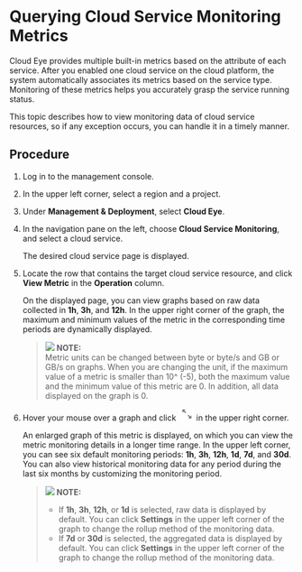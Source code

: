 # Querying Cloud Service Monitoring Metrics<a name="EN-US_TOPIC_0084572325"></a>

Cloud Eye provides multiple built-in metrics based on the attribute of each service. After you enabled one cloud service on the cloud platform, the system automatically associates its metrics based on the service type. Monitoring of these metrics helps you accurately grasp the service running status.

This topic describes how to view monitoring data of cloud service resources, so if any exception occurs, you can handle it in a timely manner.

## Procedure<a name="section66650441145031"></a>

1.  Log in to the management console.
2.  In the upper left corner, select a region and a project.
3.  Under  **Management & Deployment**, select  **Cloud Eye**.
4.  In the navigation pane on the left, choose  **Cloud Service Monitoring**, and select a cloud service.

    The desired cloud service page is displayed.

5.  Locate the row that contains the target cloud service resource, and click  **View Metric**  in the  **Operation**  column.

    On the displayed page, you can view graphs based on raw data collected in  **1h**,  **3h**, and  **12h**. In the upper right corner of the graph, the maximum and minimum values of the metric in the corresponding time periods are dynamically displayed.

    >![](/images/icon-note.gif) **NOTE:**   
    >Metric units can be changed between byte or byte/s and GB or GB/s on graphs. When you are changing the unit, if the maximum value of a metric is smaller than 10^ \(-5\), both the maximum value and the minimum value of this metric are 0. In addition, all data displayed on the graph is 0.  

6.  Hover your mouse over a graph and click  ![](figures/enlarge-querying-cloud-service-monitoring-metrics.png)  in the upper right corner.

    An enlarged graph of this metric is displayed, on which you can view the metric monitoring details in a longer time range. In the upper left corner, you can see six default monitoring periods:  **1h**,  **3h**,  **12h**,  **1d**,  **7d**, and  **30d**. You can also view historical monitoring data for any period during the last six months by customizing the monitoring period.

    >![](/images/icon-note.gif) **NOTE:**   
    >-   If  **1h**,  **3h**,  **12h**, or  **1d**  is selected, raw data is displayed by default. You can click  **Settings**  in the upper left corner of the graph to change the rollup method of the monitoring data.  
    >-   If  **7d**  or  **30d**  is selected, the aggregated data is displayed by default. You can click  **Settings**  in the upper left corner of the graph to change the rollup method of the monitoring data.  


